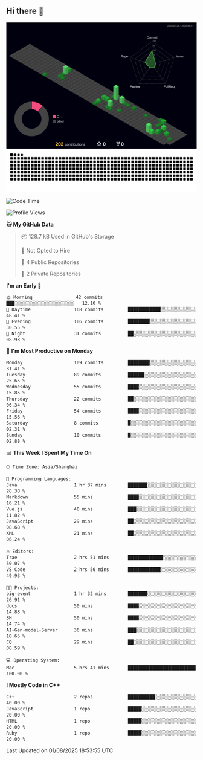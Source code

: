 ## Hi there 👋

<!--
**badb0ttle/badb0ttle** is a ✨ _special_ ✨ repository because its `README.md` (this file) appears on your GitHub profile.

Here are some ideas to get you started:

- 🔭 I’m currently working on ...
- 🌱 I’m currently learning ...
- 👯 I’m looking to collaborate on ...
- 🤔 I’m looking for help with ...
- 💬 Ask me about ...
- 📫 How to reach me: ...
- 😄 Pronouns: ...
- ⚡ Fun fact: ...
-->
![Personal 3D Metrics](./profile-3d-contrib/profile-night-green.svg)
<picture>
<img alt="github-snake"
    src="https://raw.githubusercontent.com/HaynesChennn/HaynesChennn/output/github-contribution-grid-snake.svg" />
</picture>

<!--START_SECTION:waka-->
![Code Time](http://img.shields.io/badge/Code%20Time-286%20hrs%2047%20mins-blue)

![Profile Views](http://img.shields.io/badge/Profile%20Views-0-blue)

**🐱 My GitHub Data** 

> 📦 128.7 kB Used in GitHub's Storage 
 > 
> 🚫 Not Opted to Hire
 > 
> 📜 4 Public Repositories 
 > 
> 🔑 2 Private Repositories 
 > 
**I'm an Early 🐤** 

```text
🌞 Morning                42 commits          ███░░░░░░░░░░░░░░░░░░░░░░   12.10 % 
🌆 Daytime                168 commits         ████████████░░░░░░░░░░░░░   48.41 % 
🌃 Evening                106 commits         ████████░░░░░░░░░░░░░░░░░   30.55 % 
🌙 Night                  31 commits          ██░░░░░░░░░░░░░░░░░░░░░░░   08.93 % 
```
📅 **I'm Most Productive on Monday** 

```text
Monday                   109 commits         ████████░░░░░░░░░░░░░░░░░   31.41 % 
Tuesday                  89 commits          ██████░░░░░░░░░░░░░░░░░░░   25.65 % 
Wednesday                55 commits          ████░░░░░░░░░░░░░░░░░░░░░   15.85 % 
Thursday                 22 commits          ██░░░░░░░░░░░░░░░░░░░░░░░   06.34 % 
Friday                   54 commits          ████░░░░░░░░░░░░░░░░░░░░░   15.56 % 
Saturday                 8 commits           █░░░░░░░░░░░░░░░░░░░░░░░░   02.31 % 
Sunday                   10 commits          █░░░░░░░░░░░░░░░░░░░░░░░░   02.88 % 
```


📊 **This Week I Spent My Time On** 

```text
🕑︎ Time Zone: Asia/Shanghai

💬 Programming Languages: 
Java                     1 hr 37 mins        ███████░░░░░░░░░░░░░░░░░░   28.38 % 
Markdown                 55 mins             ████░░░░░░░░░░░░░░░░░░░░░   16.21 % 
Vue.js                   40 mins             ███░░░░░░░░░░░░░░░░░░░░░░   11.82 % 
JavaScript               29 mins             ██░░░░░░░░░░░░░░░░░░░░░░░   08.68 % 
XML                      21 mins             ██░░░░░░░░░░░░░░░░░░░░░░░   06.24 % 

🔥 Editors: 
Trae                     2 hrs 51 mins       █████████████░░░░░░░░░░░░   50.07 % 
VS Code                  2 hrs 50 mins       ████████████░░░░░░░░░░░░░   49.93 % 

🐱‍💻 Projects: 
big-event                1 hr 32 mins        ███████░░░░░░░░░░░░░░░░░░   26.91 % 
docs                     50 mins             ████░░░░░░░░░░░░░░░░░░░░░   14.88 % 
BH                       50 mins             ████░░░░░░░░░░░░░░░░░░░░░   14.74 % 
AI-Gen-model-Server      36 mins             ███░░░░░░░░░░░░░░░░░░░░░░   10.65 % 
CQ                       29 mins             ██░░░░░░░░░░░░░░░░░░░░░░░   08.59 % 

💻 Operating System: 
Mac                      5 hrs 41 mins       █████████████████████████   100.00 % 
```

**I Mostly Code in C++** 

```text
C++                      2 repos             ██████████░░░░░░░░░░░░░░░   40.00 % 
JavaScript               1 repo              █████░░░░░░░░░░░░░░░░░░░░   20.00 % 
HTML                     1 repo              █████░░░░░░░░░░░░░░░░░░░░   20.00 % 
Ruby                     1 repo              █████░░░░░░░░░░░░░░░░░░░░   20.00 % 
```




 Last Updated on 01/08/2025 18:53:55 UTC
<!--END_SECTION:waka-->

